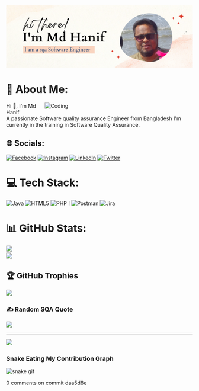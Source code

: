 ![logo ](https://github.com/mdhanifbd/mdhanifbd/blob/master/Github%20Banner.png)
# 💫 About Me:
<img align="right" alt="Coding" width="400" 
src="https://github.com/mdhanifbd/mdhanifbd/assets/62870718/2122df88-6114-4cdb-8933-e1978df7496f">
Hi 👋, I'm Md Hanif<br>
A passionate Software quality assurance Engineer from Bangladesh<be>
I'm currently in the training in Software Quality Assurance.
## 🌐 Socials:	
[![Facebook](https://img.shields.io/badge/Facebook-%231877F2.svg?logo=Facebook&logoColor=white)](https://facebook.com/profile.php?id=100049492032808)
[![Instagram](https://img.shields.io/badge/Instagram-%23E4405F.svg?logo=Instagram&logoColor=white)](https://instagram.com/hanifbdmd)
[![LinkedIn](https://img.shields.io/badge/LinkedIn-%230077B5.svg?logo=linkedin&logoColor=white)](https://linkedin.com/in/md-hanifbd)
[![Twitter](https://img.shields.io/badge/Twitter-%231DA1F2.svg?logo=Twitter&logoColor=white)](https://twitter.com/hanifsqa) 	
 
# 💻 Tech Stack:	
![Java](https://img.shields.io/badge/java-%23ED8B00.svg?style=for-the-badge&logo=java&logoColor=white) 
![HTML5](https://img.shields.io/badge/html5-%23E34F26.svg?style=for-the-badge&logo=html5&logoColor=white) 
![PHP](https://img.shields.io/badge/php-%23777BB4.svg?style=for-the-badge&logo=php&logoColor=white) !
![Postman](https://img.shields.io/badge/Postman-FF6C37?style=for-the-badge&logo=postman&logoColor=white)
![Jira](https://img.shields.io/badge/jira-%230A0FFF.svg?style=for-the-badge&logo=jira&logoColor=white)	

# 📊 GitHub Stats:	
![](https://github-readme-stats.vercel.app/api?username=mdhanifbd&theme=gruvbox&hide_border=false&include_all_commits=true&count_private=true)<br/>	
![](https://github-readme-streak-stats.herokuapp.com/?user=mdhanifbd&theme=gruvbox&hide_border=false)<br/>	


## 🏆 GitHub Trophies	
![](https://github-profile-trophy.vercel.app/?username=mdhanifbd&theme=radical&no-frame=false&no-bg=true&margin-w=4)


### ✍️ Random SQA Quote	
![](https://quotes-github-readme.vercel.app/api?type=horizontal&theme=gruvbox)	

---
[![](https://visitcount.itsvg.in/api?id=mdhanifbd&icon=0&color=0)](https://visitcount.itsvg.in)

### Snake Eating My Contribution Graph	
![snake gif](https://github.com/mdhanifbd/mdhanifbd/blob/output/github-contribution-grid-snake.svg)	

0 comments on commit daa5d8e
